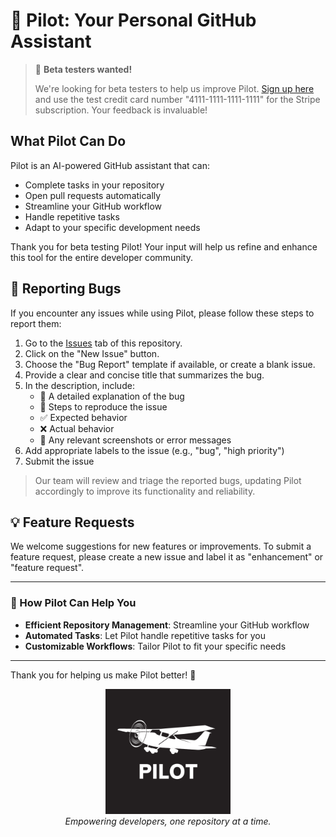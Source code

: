 # 🚀 Pilot: Your Personal GitHub Assistant

> 🎉 **Beta testers wanted!** 
> 
> We're looking for beta testers to help us improve Pilot. [Sign up here](https://pilot-frontend-tau.vercel.app/) and use the test credit card number "4111-1111-1111-1111" for the Stripe subscription. Your feedback is invaluable!

## What Pilot Can Do

Pilot is an AI-powered GitHub assistant that can:
- Complete tasks in your repository
- Open pull requests automatically
- Streamline your GitHub workflow
- Handle repetitive tasks
- Adapt to your specific development needs

Thank you for beta testing Pilot! Your input will help us refine and enhance this tool for the entire developer community.

## 🐛 Reporting Bugs

If you encounter any issues while using Pilot, please follow these steps to report them:

1. Go to the [Issues](https://github.com/ten-nex/pilot-issues/issues) tab of this repository.
2. Click on the "New Issue" button.
3. Choose the "Bug Report" template if available, or create a blank issue.
4. Provide a clear and concise title that summarizes the bug.
5. In the description, include:
   - 📝 A detailed explanation of the bug
   - 🔄 Steps to reproduce the issue
   - ✅ Expected behavior
   - ❌ Actual behavior
   - 📸 Any relevant screenshots or error messages
6. Add appropriate labels to the issue (e.g., "bug", "high priority")
7. Submit the issue

> Our team will review and triage the reported bugs, updating Pilot accordingly to improve its functionality and reliability.

## 💡 Feature Requests

We welcome suggestions for new features or improvements. To submit a feature request, please create a new issue and label it as "enhancement" or "feature request".

---

### 🌟 How Pilot Can Help You

- **Efficient Repository Management**: Streamline your GitHub workflow
- **Automated Tasks**: Let Pilot handle repetitive tasks for you
- **Customizable Workflows**: Tailor Pilot to fit your specific needs

---

Thank you for helping us make Pilot better! 🙏

<div align="center">
  <img src="./img/logo.png" alt="Pilot Logo" width="200">
  <br>
  <i>Empowering developers, one repository at a time.</i>
</div>

